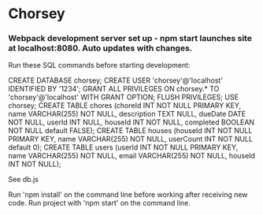 # Chorsey

### Webpack development server set up - npm start launches site at localhost:8080. Auto updates with changes.

Run these SQL commands before starting development:

CREATE DATABASE chorsey;
CREATE USER 'chorsey'@'localhost' IDENTIFIED BY '1234';
GRANT ALL PRIVILEGES ON chorsey.* TO 'chorsey'@'localhost' WITH GRANT OPTION;
FLUSH PRIVILEGES;
USE chorsey;
CREATE TABLE chores (choreId INT NOT NULL PRIMARY KEY, name VARCHAR(255) NOT NULL, description TEXT NULL, dueDate DATE NOT NULL, userId INT NULL, houseId INT NOT NULL, completed BOOLEAN NOT NULL default FALSE);
CREATE TABLE houses (houseId INT NOT NULL PRIMARY KEY, name VARCHAR(255) NOT NULL, userCount INT NOT NULL default 0);
CREATE TABLE users (userId INT NOT NULL PRIMARY KEY, name VARCHAR(255) NOT NULL, email VARCHAR(255) NOT NULL, houseId INT NOT NULL);

See db.js

Run 'npm install' on the command line before working after receiving new code.
Run project with 'npm start' on the command line.
